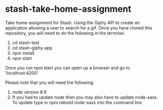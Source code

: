 # stash-take-home-assignment
Take home assignment for Stash. Using the Giphy API to create an application allowing a user to search for a gif. 
Once you have cloned this repository, you will need to do the following in the terminal: 
1. cd stash-test
2. cd stash-giphy-app
3. npm install
4. npm start

Once you run npm start you can open up a browser and go to 'localhost:4200'

Please note that you will need the following: 
1. node version 8.9 
2. If you had to update node then you may also have to update node-sass. To update type in npm rebuild node-sass into the command line